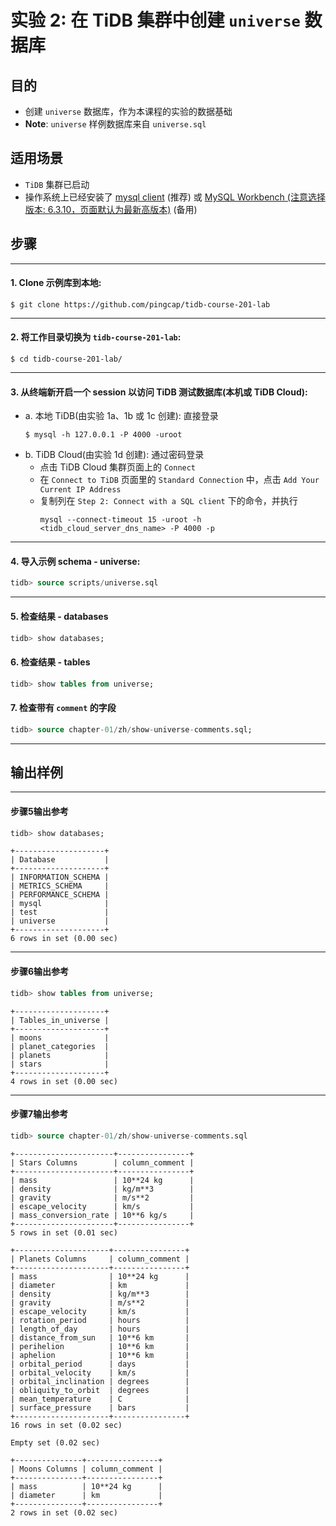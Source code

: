 # **实验 2: 在 TiDB 集群中创建 `universe` 数据库**

## **目的**
+ 创建 `universe` 数据库，作为本课程的实验的数据基础
+ **Note**: `universe` 样例数据库来自 `universe.sql`

## **适用场景**
+ `TiDB` 集群已启动
+ 操作系统上已经安装了 [mysql client](https://cn.bing.com/search?q=MacOS+mysql+client+%E5%AE%89%E8%A3%85) (推荐) 或 [MySQL Workbench (注意选择版本: 6.3.10，页面默认为最新高版本)](https://downloads.mysql.com/archives/workbench/) (备用)

## **步骤**

****************************
#### 1. Clone 示例库到本地:
```
$ git clone https://github.com/pingcap/tidb-course-201-lab
```

****************************
#### 2. 将工作目录切换为 `tidb-course-201-lab`:
```
$ cd tidb-course-201-lab/
```

****************************
#### 3. 从终端新开启一个 session 以访问 TiDB 测试数据库(本机或 TiDB Cloud):
+ a. 本地 TiDB(由实验 1a、1b 或 1c 创建): 直接登录
  ```
  $ mysql -h 127.0.0.1 -P 4000 -uroot
  ``` 
+ b. TiDB Cloud(由实验 1d 创建): 通过密码登录
  + 点击 TiDB Cloud 集群页面上的 `Connect` 
  + 在 `Connect to TiDB` 页面里的 `Standard Connection` 中，点击 `Add Your Current IP Address`
  + 复制列在 `Step 2: Connect with a SQL client` 下的命令，并执行
    ```
    mysql --connect-timeout 15 -uroot -h <tidb_cloud_server_dns_name> -P 4000 -p
    ```

****************************
#### 4. 导入示例 schema - universe:
```sql
tidb> source scripts/universe.sql
```

****************************
#### 5. 检查结果 - databases
```sql
tidb> show databases;
```

#### 6. 检查结果 - tables
```sql
tidb> show tables from universe;
```

#### 7. 检查带有 `comment` 的字段
```sql
tidb> source chapter-01/zh/show-universe-comments.sql;
```

****************************
## 输出样例

****************************
#### 步骤5输出参考
```sql
tidb> show databases;
```
```
+--------------------+
| Database           |
+--------------------+
| INFORMATION_SCHEMA |
| METRICS_SCHEMA     |
| PERFORMANCE_SCHEMA |
| mysql              |
| test               |
| universe           |
+--------------------+
6 rows in set (0.00 sec)
```

*******************************
#### 步骤6输出参考
```sql
tidb> show tables from universe;
```
```
+--------------------+
| Tables_in_universe |
+--------------------+
| moons              |
| planet_categories  |
| planets            |
| stars              |
+--------------------+
4 rows in set (0.00 sec)
```

*******************************
#### 步骤7输出参考
```sql
tidb> source chapter-01/zh/show-universe-comments.sql
```
```
+----------------------+----------------+
| Stars Columns        | column_comment |
+----------------------+----------------+
| mass                 | 10**24 kg      |
| density              | kg/m**3        |
| gravity              | m/s**2         |
| escape_velocity      | km/s           |
| mass_conversion_rate | 10**6 kg/s     |
+----------------------+----------------+
5 rows in set (0.01 sec)

+---------------------+----------------+
| Planets Columns     | column_comment |
+---------------------+----------------+
| mass                | 10**24 kg      |
| diameter            | km             |
| density             | kg/m**3        |
| gravity             | m/s**2         |
| escape_velocity     | km/s           |
| rotation_period     | hours          |
| length_of_day       | hours          |
| distance_from_sun   | 10**6 km       |
| perihelion          | 10**6 km       |
| aphelion            | 10**6 km       |
| orbital_period      | days           |
| orbital_velocity    | km/s           |
| orbital_inclination | degrees        |
| obliquity_to_orbit  | degrees        |
| mean_temperature    | C              |
| surface_pressure    | bars           |
+---------------------+----------------+
16 rows in set (0.02 sec)

Empty set (0.02 sec)

+---------------+----------------+
| Moons Columns | column_comment |
+---------------+----------------+
| mass          | 10**24 kg      |
| diameter      | km             |
+---------------+----------------+
2 rows in set (0.02 sec)
```
